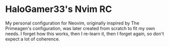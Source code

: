 # HaloGamer33's Nvim RC

My personal configuration for Neovim, originally inspired by The Primeagen's configuration, was
later created from scratch to fit my own needs. I forget how this works, then I re-learn it, then
I forget again, so don't expect a lot of coherence.
